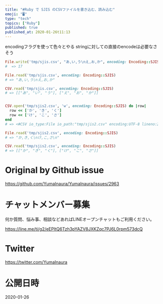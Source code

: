 ```yaml
---
title: "#Ruby で SJIS のCSVファイルを書き込む、読み込む"
emoji: "🖥"
type: "tech"
topics: ["Ruby"]
published: true
published_at: 2020-01-26t11:13
---
```


encodingフラグを使って色々とやる
stringに対しての直接のencodeは必要なさそう

```rb
File.write('tmp/sjis.csv', "あ,い,う\nえ,お,か", encoding: Encoding::SJIS)
#  => 17

File.read('tmp/sjis.csv', encoding: Encoding::SJIS)
# => "あ,い,う\nえ,お,か"

CSV.read('tmp/sjis.csv', encoding: Encoding::SJIS)
# => [["あ", "い", "う"], ["え", "お", "か"]]


CSV.open('tmp/sjis2.csv', 'w', encoding: Encoding::SJIS) do |row|
  row << ['か', 'き', 'く']
  row << ['け', 'こ', 'さ']
end
# => <#CSV io_type:File io_path:"tmp/sjis2.csv" encoding:UTF-8 lineno:2 col_sep:"," row_sep:"\n" quote_char:"\"">

File.read('tmp/sjis2.csv', encoding: Encoding::SJIS)
# => "か,き,く\nけ,こ,さ\n"

CSV.read('tmp/sjis2.csv', encoding: Encoding::SJIS)
# => [["か", "き", "く"], ["け", "こ", "さ"]]

```

# Original by Github issue

https://github.com/YumaInaura/YumaInaura/issues/2963








<!-- Update From Qiita API -->

# チャットメンバー募集


何か質問、悩み事、相談などあればLINEオープンチャットもご利用ください。

https://line.me/ti/g2/eEPltQ6Tzh3pYAZV8JXKZqc7PJ6L0rpm573dcQ





# Twitter


https://twitter.com/YumaInaura


<!-- Update From Qiita API -->



# 公開日時

2020-01-26
